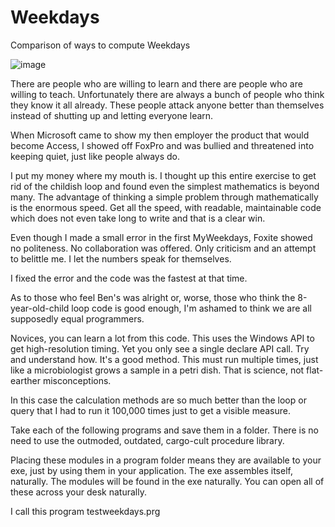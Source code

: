 # Weekdays
Comparison of ways to compute Weekdays

![image](https://github.com/myearwood1/Weekdays/assets/5750619/0705f0e5-bf54-4302-9e80-4716315b8ab6)

There are people who are willing to learn and there are people who are willing to teach. 
Unfortunately there are always a bunch of people who think they know it all already. 
These people attack anyone better than themselves instead of shutting up and letting
everyone learn. 

When Microsoft came to show my then employer the product that would become Access, I showed off FoxPro and was bullied and threatened
into keeping quiet, just like people always do.

I put my money where my mouth is. I thought up this entire exercise to get rid of the childish loop and found even the simplest 
mathematics is beyond many. The advantage of thinking a simple problem through mathematically is the enormous speed. 
Get all the speed, with readable, maintainable code which does not even take long to write and that is a clear win.

Even though I made a small error in the first MyWeekdays, Foxite showed no politeness. No collaboration was offered. 
Only criticism and an attempt to belittle me. I let the numbers speak for themselves.

I fixed the error and the code was the fastest at that time.

As to those who feel Ben's was alright or, worse, those who think the 8-year-old-child loop code is good enough, 
I'm ashamed to think we are all supposedly equal programmers.

Novices, you can learn a lot from this code. This uses the Windows API to get high-resolution timing. 
Yet you only see a single declare API call. Try and understand how. It's a good method. This must run multiple times, 
just like a microbiologist grows a sample in a petri dish. That is science, not flat-earther misconceptions.

In this case the calculation methods are so much better than the loop or query that I had to run it 100,000 times just to get a visible measure.

Take each of the following programs and save them in a folder. There is no need to use the outmoded, outdated, cargo-cult procedure library. 

Placing these modules in a program folder means they are available to your exe, just by using them in your application. 
The exe assembles itself, naturally. The modules will be found in the exe naturally. You can open all of these across your desk naturally.

I call this program testweekdays.prg
